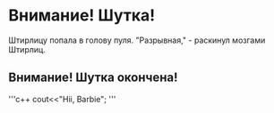 # Внимание! Шутка!
Штирлицу попала в голову пуля. "Разрывная," - раскинул мозгами Штирлиц.
## Внимание! Шутка окончена!
\'''c++
cout<<"Hii, Barbie";
\'''
